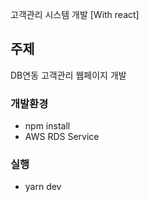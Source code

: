 고객관리 시스템 개발 [With react]

## 주제
DB연동 고객관리 웹페이지 개발

### 개발환경
- npm install
- AWS RDS Service
### 실행
- yarn dev
